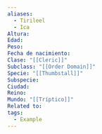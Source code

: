 ```yaml
---
aliases:
  - Tirileel
  - Ica
Altura: 
Edad: 
Peso: 
Fecha de nacimiento: 
Clase: "[[Cleric]]"
Subclass: "[[Order Domain]]"
Specie: "[[Thumbstall]]"
Subspecie: 
Ciudad: 
Reino: 
Mundo: "[[Tríptico]]"
Related to: 
tags:
  - Example
---
```

